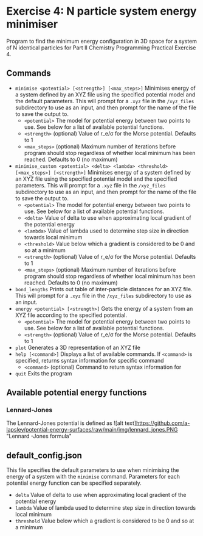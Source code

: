 # Exercise 4: N particle system energy minimiser
Program to find the minimum energy configuration in 3D space for a system of N identical particles for Part II Chemistry Programming Practical Exercise 4.

## Commands
* `minimise <potential> [<strength>] [<max_steps>]` Minimises energy of a system defined by an XYZ file using the specified potential model and the default parameters. This will prompt for a `.xyz` file in the `/xyz_files` subdirectory to use as an input, and then prompt for the name of the file to save the output to.
    * `<potential>`   The model for potential energy between two points to use. See below for a list of available potential functions.
    * `<strength>`  (optional) Value of r_e/σ for the Morse potential. Defaults to 1
    * `<max_steps>` (optional) Maximum number of iterations before program should stop regardless of whether local minimum has been reached. Defaults to 0 (no maximum)
* `minimise_custom <potential> <delta> <lambda> <threshold> [<max_steps>] [<strength>]` Minimises energy of a system defined by an XYZ file using the specified potential model and the specified parameters. This will prompt for a `.xyz` file in the `/xyz_files` subdirectory to use as an input, and then prompt for the name of the file to save the output to.
    * `<potential>`   The model for potential energy between two points to use. See below for a list of available potential functions.
    * `<delta>` Value of delta to use when approximating local gradient of the potential energy
    * `<lambda>` Value of lambda used to determine step size in direction towards local minimum
    * `<threshold>` Value below which a gradient is considered to be 0 and so at a minimum
    * `<strength>`  (optional) Value of r_e/σ for the Morse potential. Defaults to 1
    * `<max_steps>` (optional) Maximum number of iterations before program should stop regardless of whether local minimum has been reached. Defaults to 0 (no maximum)
* `bond_lengths`    Prints out table of inter-particle distances for an XYZ file. This will prompt for a `.xyz` file in the `/xyz_files` subdirectory to use as an input. 
* `energy <potential> [<strength>]` Gets the energy of a system from an XYZ file according to the specified potential.
    * `<potential>`   The model for potential energy between two points to use. See below for a list of available potential functions.
    * `<strength>`  (optional) Value of r_e/σ for the Morse potential. Defaults to 1
* `plot`    Generates a 3D representation of an XYZ file
* `help [<command>]`    Displays a list of available commands. If `<command>` is specified, returns syntax information for specific command
    * `<command>`   (optional) Command to return syntax information for
* `quit`    Exits the program

## Available potential energy functions
### Lennard-Jones
The Lennard-Jones potential is defined as
![alt text]https://github.com/a-lapsley/potential-energy-surfaces/raw/main/img/lennard_jones.PNG "Lennard -Jones formula" 


## default_config.json
This file specifies the default parameters to use when minimising the energy of a system with the `minimise` command. Parameters for each potential energy function can be specified separately. 
* `delta` Value of delta to use when approximating local gradient of the potential energy
* `lambda`  Value of lambda used to determine step size in direction towards local minimum
* `threshold`   Value below which a gradient is considered to be 0 and so at a minimum


